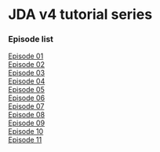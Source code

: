 
# JDA v4 tutorial series


### Episode list

[Episode 01](https://github.com/MenuDocs/JDA4-tutorials/tree/EP01) <br />
[Episode 02](https://github.com/MenuDocs/JDA4-tutorials/tree/EP02) <br />
[Episode 03](https://github.com/MenuDocs/JDA4-tutorials/tree/EP03) <br />
[Episode 04](https://github.com/MenuDocs/JDA4-tutorials/tree/EP04) <br />
[Episode 05](https://github.com/MenuDocs/JDA4-tutorials/tree/EP05) <br />
[Episode 06](https://github.com/MenuDocs/JDA4-tutorials/tree/EP06) <br />
[Episode 07](https://github.com/MenuDocs/JDA4-tutorials/tree/EP07) <br />
[Episode 08](https://github.com/MenuDocs/JDA4-tutorials/tree/EP08) <br />
[Episode 09](https://github.com/MenuDocs/JDA4-tutorials/tree/EP09) <br />
[Episode 10](https://github.com/MenuDocs/JDA4-tutorials/tree/EP10) <br />
[Episode 11](https://github.com/MenuDocs/JDA4-tutorials/tree/EP11) <br />
